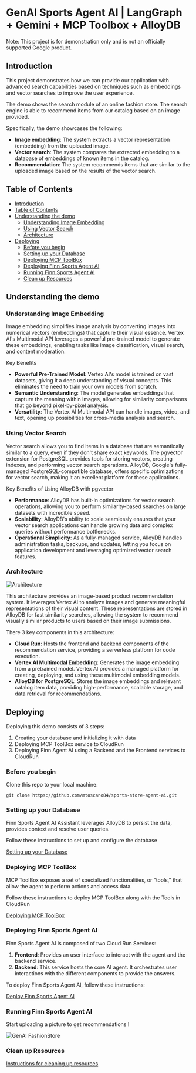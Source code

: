 # GenAI Sports Agent AI | LangGraph + Gemini + MCP Toolbox + AlloyDB

Note: This project is for demonstration only and is not an officially supported Google product.

## Introduction

This project demonstrates how we can provide our application with advanced search capabilities based on techniques such as embeddings and vector searches to improve the user experience.

The demo shows the search module of an online fashion store. The search engine is able to recommend items from our catalog based on an image provided.

Specifically, the demo showcases the following:

- **Image embedding**: The system extracts a vector representation (embedding) from the uploaded image.
- **Vector search**: The system compares the extracted embedding to a database of embeddings of known items in the catalog.
- **Recommendation**: The system recommends items that are similar to the uploaded image based on the results of the vector search.

## Table of Contents
<!-- TOC depthfrom:2 -->

- [Introduction](#introduction)
- [Table of Contents](#table-of-contents)
- [Understanding the demo](#understanding-the-demo)
    - [Understanding Image Embedding](#understanding-image-embedding)
    - [Using Vector Search](#using-vector-search)
    - [Architecture](#architecture)
- [Deploying](#deploying)
    - [Before you begin](#before-you-begin)
    - [Setting up your Database](#setting-up-your-database)
    - [Deploying MCP ToolBox](#deploying-mcp-toolbox)
    - [Deploying Finn Sports Agent AI](#deploying-finn-agent-ai)
    - [Running Finn Sports Agent AI](#running-finn-agent-ai)
    - [Clean up Resources](#clean-up-resources)

<!-- /TOC -->

## Understanding the demo
### Understanding Image Embedding
Image embedding simplifies image analysis by converting images into numerical vectors (embeddings) that capture their visual essence. Vertex AI's Multimodal API leverages a powerful pre-trained model to generate these embeddings, enabling tasks like image classification, visual search, and content moderation.

Key Benefits
- **Powerful Pre-Trained Model**: Vertex AI's model is trained on vast datasets, giving it a deep understanding of visual concepts. This eliminates the need to train your own models from scratch.
- **Semantic Understanding**: The model generates embeddings that capture the meaning within images, allowing for similarity comparisons that go beyond pixel-by-pixel analysis.
- **Versatility**: The Vertex AI Multimodal API can handle images, video, and text, opening up possibilities for cross-media analysis and search.

### Using Vector Search
Vector search allows you to find items in a database that are semantically similar to a query, even if they don't share exact keywords. The pgvector extension for PostgreSQL provides tools for storing vectors, creating indexes, and performing vector search operations. AlloyDB, Google's fully-managed PostgreSQL-compatible database, offers specific optimizations for vector search, making it an excellent platform for these applications.

Key Benefits of Using AlloyDB with pgvector
- **Performance**: AlloyDB has built-in optimizations for vector search operations, allowing you to perform similarity-based searches on large datasets with incredible speed.
- **Scalability**: AlloyDB's ability to scale seamlessly ensures that your vector search applications can handle growing data and complex queries without performance bottlenecks.
- **Operational Simplicity**: As a fully-managed service, AlloyDB handles administration tasks, backups, and updates, letting you focus on application development and leveraging optimized vector search features.

### Architecture
![Architecture](images/fashion_item_recommendation_app.png)

This architecture provides an image-based product recommendation system. It leverages Vertex AI to analyze images and generate meaningful representations of their visual content. These representations are stored in AlloyDB for fast similarity searches, allowing the system to recommend visually similar products to users based on their image submissions.

There 3 key components in this architecture: 
- **Cloud Run**: Hosts the frontend and backend components of the recommendation service, providing a serverless platform for code execution.
- **Vertex AI Multimodal Embedding**: Generates the image embedding from a pretrained model. Vertex AI provides a managed platform for creating, deploying, and using these multimodal embedding models.
- **AlloyDB for PostgreSQL**: Stores the image embeddings and relevant catalog item data, providing high-performance, scalable storage, and data retrieval for recommendations.

## Deploying

Deploying this demo consists of 3 steps:

1. Creating your database and initializing it with data
2. Deploying MCP ToolBox service to CloudRun
3. Deploying Finn Agent AI using a Backend and the Frontend services to CloudRun

### Before you begin
Clone this repo to your local machine:
```
git clone https://github.com/mtoscano84/sports-store-agent-ai.git
```

### Setting up your Database
Finn Sports Agent AI Assistant leverages AlloyDB to persist the data, provides context and resolve user queries.

Follow these instructions to set up and configure the database

[Setting up your Database](docs/alloydb.md)

### Deploying MCP ToolBox
MCP ToolBox exposes a set of specialized functionalities, or "tools," that allow the agent to perform actions and access data.

Follow these instructions to deploy MCP ToolBox along with the Tools in CloudRun

[Deploying MCP ToolBox](docs/toolbox.md)

### Deploying Finn Sports Agent AI
Finn Sports Agent AI is composed of two Cloud Run Services:

1. **Frontend**: Provides an user interface to interact with the agent and the backend service.
2. **Backend**: This service hosts the core AI agent. It orchestrates user interactions with the different components to provide the answers.

To deploy Finn Sports Agent AI, follow these instructions:

[Deploy Finn Sports Agent AI](docs/deploy_app_services.md)

### Running Finn Sports Agent AI
Start uploading a picture to get recommendations !

![GenAI FashionStore](images/GenAIFashionStore_DemoDark.gif)

### Clean up Resources
[Instructions for cleaning up resources](./docs/clean_up.md)

